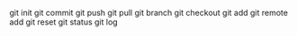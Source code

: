 git init
git commit
git push
git pull
git branch
git checkout
git add
git remote add
git reset
git status
git log

